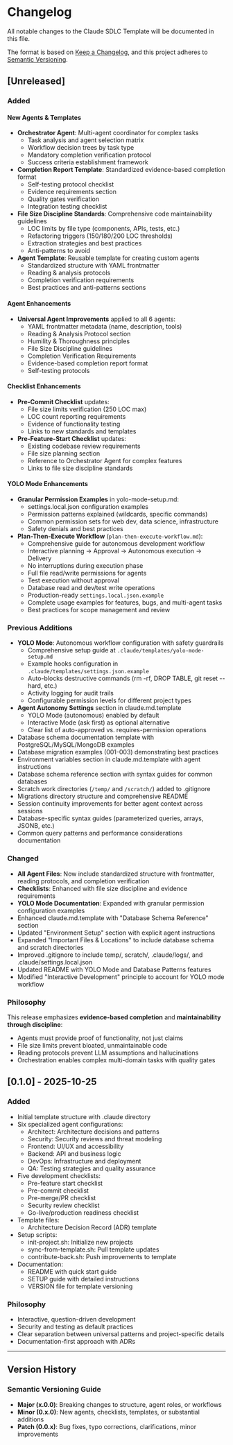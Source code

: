# Changelog

All notable changes to the Claude SDLC Template will be documented in this file.

The format is based on [Keep a Changelog](https://keepachangelog.com/en/1.0.0/),
and this project adheres to [Semantic Versioning](https://semver.org/spec/v2.0.0.html).

## [Unreleased]

### Added

#### New Agents & Templates
- **Orchestrator Agent**: Multi-agent coordinator for complex tasks
  - Task analysis and agent selection matrix
  - Workflow decision trees by task type
  - Mandatory completion verification protocol
  - Success criteria establishment framework
- **Completion Report Template**: Standardized evidence-based completion format
  - Self-testing protocol checklist
  - Evidence requirements section
  - Quality gates verification
  - Integration testing checklist
- **File Size Discipline Standards**: Comprehensive code maintainability guidelines
  - LOC limits by file type (components, APIs, tests, etc.)
  - Refactoring triggers (150/180/200 LOC thresholds)
  - Extraction strategies and best practices
  - Anti-patterns to avoid
- **Agent Template**: Reusable template for creating custom agents
  - Standardized structure with YAML frontmatter
  - Reading & analysis protocols
  - Completion verification requirements
  - Best practices and anti-patterns sections

#### Agent Enhancements
- **Universal Agent Improvements** applied to all 6 agents:
  - YAML frontmatter metadata (name, description, tools)
  - Reading & Analysis Protocol section
  - Humility & Thoroughness principles
  - File Size Discipline guidelines
  - Completion Verification Requirements
  - Evidence-based completion report format
  - Self-testing protocols

#### Checklist Enhancements
- **Pre-Commit Checklist** updates:
  - File size limits verification (250 LOC max)
  - LOC count reporting requirements
  - Evidence of functionality testing
  - Links to new standards and templates
- **Pre-Feature-Start Checklist** updates:
  - Existing codebase review requirements
  - File size planning section
  - Reference to Orchestrator Agent for complex features
  - Links to file size discipline standards

#### YOLO Mode Enhancements
- **Granular Permission Examples** in yolo-mode-setup.md:
  - settings.local.json configuration examples
  - Permission patterns explained (wildcards, specific commands)
  - Common permission sets for web dev, data science, infrastructure
  - Safety denials and best practices
- **Plan-Then-Execute Workflow** (`plan-then-execute-workflow.md`):
  - Comprehensive guide for autonomous development workflow
  - Interactive planning → Approval → Autonomous execution → Delivery
  - No interruptions during execution phase
  - Full file read/write permissions for agents
  - Test execution without approval
  - Database read and dev/test write operations
  - Production-ready `settings.local.json.example`
  - Complete usage examples for features, bugs, and multi-agent tasks
  - Best practices for scope management and review

### Previous Additions
- **YOLO Mode**: Autonomous workflow configuration with safety guardrails
  - Comprehensive setup guide at `.claude/templates/yolo-mode-setup.md`
  - Example hooks configuration in `.claude/templates/settings.json.example`
  - Auto-blocks destructive commands (rm -rf, DROP TABLE, git reset --hard, etc.)
  - Activity logging for audit trails
  - Configurable permission levels for different project types
- **Agent Autonomy Settings** section in claude.md.template
  - YOLO Mode (autonomous) enabled by default
  - Interactive Mode (ask first) as optional alternative
  - Clear list of auto-approved vs. requires-permission operations
- Database schema documentation template with PostgreSQL/MySQL/MongoDB examples
- Database migration examples (001-003) demonstrating best practices
- Environment variables section in claude.md.template with agent instructions
- Database schema reference section with syntax guides for common databases
- Scratch work directories (`/temp/` and `/scratch/`) added to .gitignore
- Migrations directory structure and comprehensive README
- Session continuity improvements for better agent context across sessions
- Database-specific syntax guides (parameterized queries, arrays, JSONB, etc.)
- Common query patterns and performance considerations documentation

### Changed
- **All Agent Files**: Now include standardized structure with frontmatter, reading protocols, and completion verification
- **Checklists**: Enhanced with file size discipline and evidence requirements
- **YOLO Mode Documentation**: Expanded with granular permission configuration examples
- Enhanced claude.md.template with "Database Schema Reference" section
- Updated "Environment Setup" section with explicit agent instructions
- Expanded "Important Files & Locations" to include database schema and scratch directories
- Improved .gitignore to include temp/, scratch/, .claude/logs/, and .claude/settings.local.json
- Updated README with YOLO Mode and Database Patterns features
- Modified "Interactive Development" principle to account for YOLO mode workflow

### Philosophy
This release emphasizes **evidence-based completion** and **maintainability through discipline**:
- Agents must provide proof of functionality, not just claims
- File size limits prevent bloated, unmaintainable code
- Reading protocols prevent LLM assumptions and hallucinations
- Orchestration enables complex multi-domain tasks with quality gates

## [0.1.0] - 2025-10-25

### Added
- Initial template structure with .claude directory
- Six specialized agent configurations:
  - Architect: Architecture decisions and patterns
  - Security: Security reviews and threat modeling
  - Frontend: UI/UX and accessibility
  - Backend: API and business logic
  - DevOps: Infrastructure and deployment
  - QA: Testing strategies and quality assurance
- Five development checklists:
  - Pre-feature start checklist
  - Pre-commit checklist
  - Pre-merge/PR checklist
  - Security review checklist
  - Go-live/production readiness checklist
- Template files:
  - Architecture Decision Record (ADR) template
- Setup scripts:
  - init-project.sh: Initialize new projects
  - sync-from-template.sh: Pull template updates
  - contribute-back.sh: Push improvements to template
- Documentation:
  - README with quick start guide
  - SETUP guide with detailed instructions
  - VERSION file for template versioning

### Philosophy
- Interactive, question-driven development
- Security and testing as default practices
- Clear separation between universal patterns and project-specific details
- Documentation-first approach with ADRs

---

## Version History

### Semantic Versioning Guide
- **Major (x.0.0)**: Breaking changes to structure, agent roles, or workflows
- **Minor (0.x.0)**: New agents, checklists, templates, or substantial additions
- **Patch (0.0.x)**: Bug fixes, typo corrections, clarifications, minor improvements
